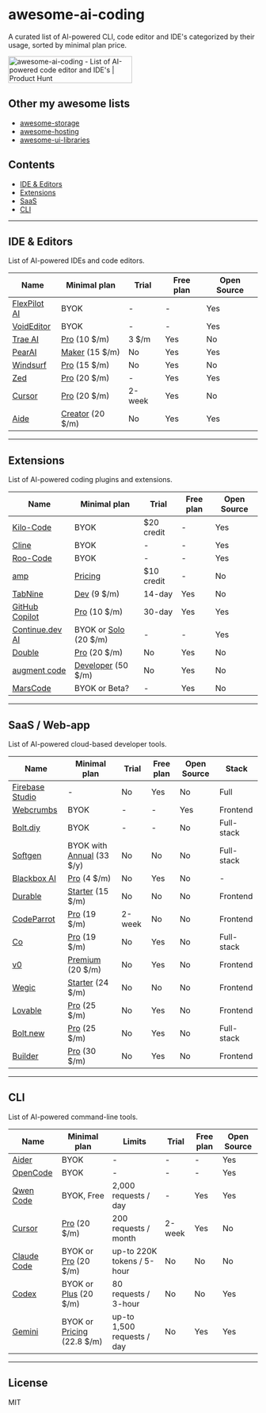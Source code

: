 # awesome-ai-coding

A curated list of AI-powered CLI, code editor and IDE's categorized by their usage, sorted by minimal plan price.

<a href="https://www.producthunt.com/products/awesome-ai-coding?embed=true&utm_source=badge-featured&utm_medium=badge&utm_source=badge-awesome&#0045;ai&#0045;coding" target="_blank"><img src="https://api.producthunt.com/widgets/embed-image/v1/featured.svg?post_id=1008787&theme=light&t=1756027113949" alt="awesome&#0045;ai&#0045;coding - List&#0032;of&#0032;AI&#0045;powered&#0032;code&#0032;editor&#0032;and&#0032;IDE&#0039;s | Product Hunt" style="width: 250px; height: 54px;" width="250" height="54" /></a>

## Other my awesome lists

- [awesome-storage](https://github.com/dalisoft/awesome-storage)
- [awesome-hosting](https://github.com/dalisoft/awesome-hosting)
- [awesome-ui-libraries](https://github.com/dalisoft/awesome-ui-libraries)

## Contents

- [IDE & Editors](#ide--editors)
- [Extensions](#extensions)
- [SaaS](#saas--web-app)
- [CLI](#cli)

---

## IDE & Editors

List of AI-powered IDEs and code editors.

| Name                                 | Minimal plan                                    | Trial  | Free plan | Open Source |
| ------------------------------------ | ----------------------------------------------- | ------ | --------- | ----------- |
| [FlexPilot AI](https://flexpilot.ai) | BYOK                                            | -      | -         | Yes         |
| [VoidEditor](https://voideditor.com) | BYOK                                            | -      | -         | Yes         |
| [Trae AI](https://trae.ai)           | [Pro](https://www.trae.ai/pricing) (10 \$/m)    | 3 \$/m | Yes       | No          |
| [PearAI](https://trypear.ai)         | [Maker](https://trypear.ai/pricing) (15 \$/m)   | No     | Yes       | Yes         |
| [Windsurf](https://windsurf.com)     | [Pro](https://windsurf.com/pricing) (15 \$/m)   | No     | Yes       | No          |
| [Zed](https://zed.dev)               | [Pro](https://zed.dev/pricing) (20 \$/m)        | -      | Yes       | Yes         |
| [Cursor](https://www.cursor.com)     | [Pro](https://www.cursor.com/pricing) (20 \$/m) | 2-week | Yes       | No          |
| [Aide](https://aide.dev)             | [Creator](https://aide.dev/pricing) (20 \$/m)   | No     | Yes       | Yes         |

---

## Extensions

List of AI-powered coding plugins and extensions.

| Name                                                                                              | Minimal plan                                               | Trial      | Free plan | Open Source |
| ------------------------------------------------------------------------------------------------- | ---------------------------------------------------------- | ---------- | --------- | ----------- |
| [Kilo-Code](https://kilocode.ai/users/sign_up?referral-code=e5be975c-9c80-4370-8547-8a7a18c4a275) | BYOK                                                       | $20 credit | -         | Yes         |
| [Cline](https://github.com/cline/cline)                                                           | BYOK                                                       | -          | -         | Yes         |
| [Roo-Code](https://github.com/RooVetGit/Roo-Code)                                                 | BYOK                                                       | -          | -         | Yes         |
| [amp](https://ampcode.com)                                                                        | [Pricing](https://ampcode.com/manual#pricing)              | $10 credit | -         | No          |
| [TabNine](https://www.tabnine.com)                                                                | [Dev](https://www.tabnine.com/pricing) (9 \$/m)            | 14-day     | Yes       | No          |
| [GitHub Copilot](https://github.com/features/copilot)                                             | [Pro](https://github.com/features/copilot/plans) (10 \$/m) | 30-day     | Yes       | Yes         |
| [Continue.dev AI](https://continue.dev)                                                           | BYOK or [Solo](https://hub.continue.dev/pricing) (20 \$/m) | -          | -         | Yes         |
| [Double](https://double.bot)                                                                      | [Pro](https://docs.double.bot/pricing) (20 \$/m)           | No         | Yes       | No          |
| [augment code](https://www.augmentcode.com)                                                       | [Developer](https://www.augmentcode.com/pricing) (50 \$/m) | No         | Yes       | No          |
| [MarsCode](https://www.marscode.com)                                                              | BYOK or Beta?                                              | -          | Yes       | No          |

---

## SaaS / Web-app

List of AI-powered cloud-based developer tools.

| Name                                        | Minimal plan                                             | Trial  | Free plan | Open Source | Stack      |
| ------------------------------------------- | -------------------------------------------------------- | ------ | --------- | ----------- | ---------- |
| [Firebase Studio](https://firebase.studio/) | -                                                        | No     | Yes       | No          | Full       |
| [Webcrumbs](https://www.webcrumbs.org)      | BYOK                                                     | -      | -         | Yes         | Frontend   |
| [Bolt.diy](https://bolt.diy)                | BYOK                                                     | -      | -         | No          | Full-stack |
| [Softgen](https://softgen.ai)               | BYOK with [Annual](https://softgen.ai/pricing) (33 \$/y) | No     | No        | No          | Full-stack |
| [Blackbox AI](https://blackbox.ai)          | [Pro](https://www.blackbox.ai/pricing) (4 \$/m)          | No     | Yes       | No          | -          |
| [Durable](https://durable.co)               | [Starter](https://durable.co/pricing) (15 \$/m)          | No     | No        | No          | Frontend   |
| [CodeParrot](https://codeparrot.ai)         | [Pro](https://codeparrot.ai/pricing) (19 \$/m)           | 2-week | No        | No          | Frontend   |
| [Co](https://www.co.dev)                    | [Pro](https://www.co.dev/pricing) (19 \$/m)              | No     | Yes       | No          | Full-stack |
| [v0](https://v0.app)                        | [Premium](https://v0.app/pricing) (20 \$/m)              | No     | Yes       | No          | Frontend   |
| [Wegic](https://wegic.ai)                   | [Starter](https://wegic.ai/pricing) (24 \$/m)            | No     | No        | No          | Frontend   |
| [Lovable](https://lovable.dev)              | [Pro](https://lovable.dev/pricing) (25 \$/m)             | No     | Yes       | No          | Frontend   |
| [Bolt.new](https://bolt.new)                | [Pro](https://bolt.new/pricing) (25 \$/m)                | No     | Yes       | No          | Full-stack |
| [Builder](https://builder.io)               | [Pro](https://www.builder.io/m/pricing) (30 \$/m)        | No     | Yes       | No          | Frontend   |

---

## CLI

List of AI-powered command-line tools.

| Name                                                     | Minimal plan                                                 | Limits                     | Trial  | Free plan | Open Source |
| -------------------------------------------------------- | ------------------------------------------------------------ | -------------------------- | ------ | --------- | ----------- |
| [Aider](https://aider.chat)                              | BYOK                                                         | -                          | -      | -         | Yes         |
| [OpenCode](https://github.com/sst/opencode)              | BYOK                                                         | -                          | -      | -         | Yes         |
| [Qwen Code](https://github.com/QwenLM/qwen-code)         | BYOK, Free                                                   | 2,000 requests / day       | -      | Yes       | Yes         |
| [Cursor](https://cursor.com/cli)                         | [Pro](https://www.cursor.com/pricing) (20 \$/m)              | 200 requests / month       | 2-week | Yes       | No          |
| [Claude Code](https://github.com/anthropics/claude-code) | BYOK or [Pro](https://www.anthropic.com/pricing) (20 \$/m)   | up-to 220K tokens / 5-hour | No     | No        | No          |
| [Codex](https://github.com/openai/codex)                 | BYOK or [Plus](https://openai.com/chatgpt/pricing) (20 \$/m) | 80 requests / 3-hour       | No     | No        | Yes         |
| [Gemini](https://github.com/google-gemini/gemini-cli)    | BYOK or [Pricing](https://codeassist.google) (22.8 \$/m)     | up-to 1,500 requests / day | No     | Yes       | Yes         |

---

## License

MIT

